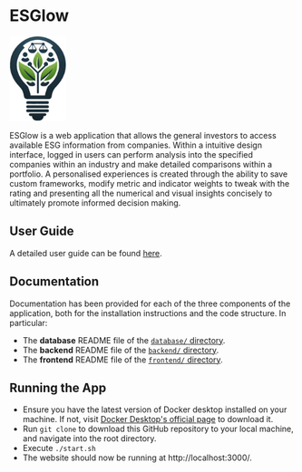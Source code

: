# ESGlow

<img src="frontend/src/assets/Logo.png" width="100">

ESGlow is a web application that allows the general investors to access available ESG information from companies. Within a intuitive design interface, logged in users can perform analysis into the specified companies within an industry and make detailed comparisons within a portfolio. A personalised experiences is created through the ability to save custom frameworks, modify metric and indicator weights to tweak with the rating and presenting all the numerical and visual insights concisely to ultimately promote informed decision making.

## User Guide

A detailed user guide can be found [here](./ESGlow%20User%20Guide.pdf).

## Documentation

Documentation has been provided for each of the three components of the application, both for the installation instructions and the code structure. In particular:

- The **database** README file of the [`database/` directory](./database/).
- The **backend** README file of the [`backend/` directory](./backend/).
- The **frontend** README file of the [`frontend/` directory](./frontend/).

## Running the App

- Ensure you have the latest version of Docker desktop installed on your machine. If not, visit [Docker Desktop's official page](https://www.docker.com/products/docker-desktop) to download it.
- Run `git clone` to download this GitHub repository to your local machine, and navigate into the root directory.
- Execute `./start.sh`
- The website should now be running at http://localhost:3000/.
